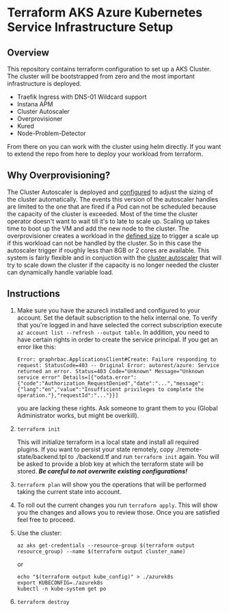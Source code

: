 # Terraform AKS Azure Kubernetes Service Infrastructure Setup

## Overview

This repository contains terraform configuration to set up a AKS Cluster. The cluster will be bootstrapped from zero and the most important infrastructure is deployed.

- Traefik Ingress with DNS-01 Wildcard support
- Instana APM
- Cluster Autoscaler
- Overprovisioner
- Kured
- Node-Problem-Detector

From there on you can work with the cluster using helm directly. If you want to extend the repo from here to deploy your workload from terraform.

## Why Overprovisioning?

The Cluster Autoscaler is deployed and [configured](cluster-autoscaler-values.tpl) to adjust the sizing of the cluster automatically. The events this version of the autoscaler handles are limited to the one that are fired if a Pod can not be scheduled because the capacity of the cluster is exceeded. Most of the time the cluster operator doesn't want to wait till it's to late to scale up. Scaling up takes time to boot up the VM and add the new node to the cluster.
The overprovisioner creates a workload in the [defined size](overprovisioner-values.yaml) to trigger a scale up if this workload can not be handled by the cluster. So in this case the autoscaler trigger if roughly less than 8GB or 2 cores are available.
This system is fairly flexible and in conjuction with the [cluster autoscaler](cluster-autoscaler-values.tpl) that will try to scale down the cluster if the capacity is no longer needed the cluster can dynamically handle variable load.

## Instructions

1) Make sure you have the azurecli installed and configured to your account. Set the default subscription to the helix internal one.
    To verify that you're logged in and have selected the correct subscription execute `az account list --refresh --output table`.
    In addition, you need to have certain rights in order to create the service principal. If you get
    an error like this:
      
    ```
    Error: graphrbac.ApplicationsClient#Create: Failure responding to request: StatusCode=403 -- Original Error: autorest/azure: Service returned an error. Status=403 Code="Unknown" Message="Unknown service error" Details=[{"odata.error":{"code":"Authorization_RequestDenied","date":"...","message":{"lang":"en","value":"Insufficient privileges to complete the operation."},"requestId":"..."}}]
   ```
   
   you are lacking these rights. Ask someone to grant them to you (Global Administrator works, but might be overkill).

2) `terraform init`

    This will initialize terraform in a local state and install all required plugins. If you want to persist your state
    remotely, copy ./remote-state/backend.tpl to ./backend.tf and run `terraform init` again. You will be asked to provide
    a blob key at which the terraform state will be stored. ***Be careful to not overwrite existing configurations!***

3) `terraform plan` will show you the operations that will be performed taking the current state into account.

4) To roll out the current changes you run `terraform apply`. This will show you the changes and allows you to review those. Once you are satisfied feel free to proceed.

5) Use the cluster:

    `az aks get-credentials --resource-group $(terraform output resource_group) --name $(terraform output cluster_name)`

    or 

    ```
    echo "$(terraform output kube_config)" > ./azurek8s
    export KUBECONFIG=./azurek8s
    kubectl -n kube-system get po
    ```

5) `terraform destroy`